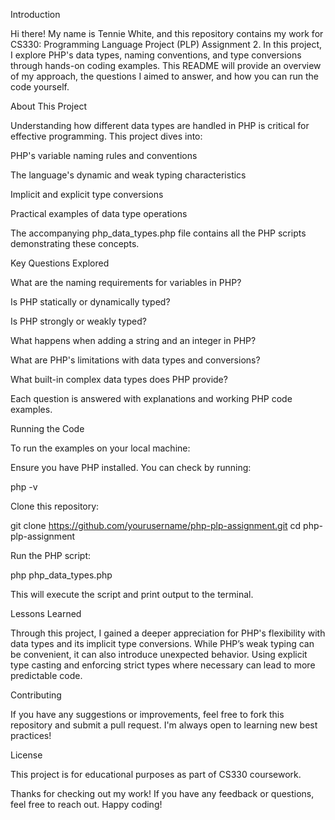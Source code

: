 Introduction

Hi there! My name is Tennie White, and this repository contains my work for CS330: Programming Language Project (PLP) Assignment 2. 
In this project, I explore PHP's data types, naming conventions, and type conversions through hands-on coding examples. 
This README will provide an overview of my approach, the questions I aimed to answer, and how you can run the code yourself.

About This Project

Understanding how different data types are handled in PHP is critical for effective programming. This project dives into:

PHP's variable naming rules and conventions

The language's dynamic and weak typing characteristics

Implicit and explicit type conversions

Practical examples of data type operations

The accompanying php_data_types.php file contains all the PHP scripts demonstrating these concepts.

Key Questions Explored

What are the naming requirements for variables in PHP?

Is PHP statically or dynamically typed?

Is PHP strongly or weakly typed?

What happens when adding a string and an integer in PHP?

What are PHP's limitations with data types and conversions?

What built-in complex data types does PHP provide?

Each question is answered with explanations and working PHP code examples.

Running the Code

To run the examples on your local machine:

Ensure you have PHP installed. You can check by running:

php -v

Clone this repository:

git clone https://github.com/yourusername/php-plp-assignment.git
cd php-plp-assignment

Run the PHP script:

php php_data_types.php

This will execute the script and print output to the terminal.

Lessons Learned

Through this project, I gained a deeper appreciation for PHP's flexibility with data types and its implicit type conversions.
While PHP’s weak typing can be convenient, it can also introduce unexpected behavior. Using explicit type casting and enforcing strict types where necessary can lead to more predictable code.

Contributing

If you have any suggestions or improvements, feel free to fork this repository and submit a pull request. I'm always open to learning new best practices!

License

This project is for educational purposes as part of CS330 coursework.

Thanks for checking out my work! If you have any feedback or questions, feel free to reach out. Happy coding! 
